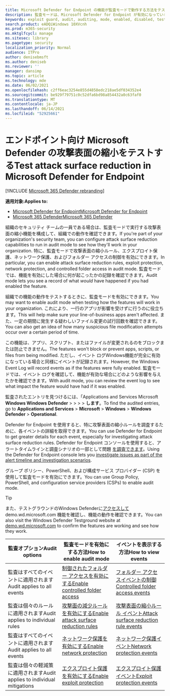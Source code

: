 ```yaml
---
title: Microsoft Defender for Endpoint の機能が監査モードで動作する方法をテストする
description: 監査モードは、Microsoft Defender for Endpoint が有効になっている場合にデバイスを保護する方法を確認するのに役立ちます。
keywords: exploit guard, audit, auditing, mode, enabled, disabled, test, demo, evaluate, lab
search.product: eADQiWindows 10XVcnh
ms.prod: m365-security
ms.mktglfcycl: manage
ms.sitesec: library
ms.pagetype: security
localization_priority: Normal
audience: ITPro
author: denisebmsft
ms.author: deniseb
ms.reviewer: ''
manager: dansimp
ms.topic: article
ms.technology: mde
ms.date: 06/02/2021
ms.openlocfilehash: c2ff6eac3254e855d4858edc218ae5df034352e4
ms.sourcegitcommit: be929f79751c0c52dfa6bd98a854432a0c63faf0
ms.translationtype: MT
ms.contentlocale: ja-JP
ms.lasthandoff: 06/14/2021
ms.locfileid: "52925661"
---
```

# <a name="test-attack-surface-reduction-in-microsoft-defender-for-endpoint"></a><span data-ttu-id="f3a6e-104">エンドポイント向け Microsoft Defender の攻撃表面の縮小をテストする</span><span class="sxs-lookup"><span data-stu-id="f3a6e-104">Test attack surface reduction in Microsoft Defender for Endpoint</span></span>

[!INCLUDE [Microsoft 365 Defender rebranding](../../includes/microsoft-defender.md)]

<span data-ttu-id="f3a6e-105">**適用対象:**</span><span class="sxs-lookup"><span data-stu-id="f3a6e-105">**Applies to:**</span></span>
- [<span data-ttu-id="f3a6e-106">Microsoft Defender for Endpoint</span><span class="sxs-lookup"><span data-stu-id="f3a6e-106">Microsoft Defender for Endpoint</span></span>](https://go.microsoft.com/fwlink/?linkid=2154037)
- [<span data-ttu-id="f3a6e-107">Microsoft 365 Defender</span><span class="sxs-lookup"><span data-stu-id="f3a6e-107">Microsoft 365 Defender</span></span>](https://go.microsoft.com/fwlink/?linkid=2118804)

<span data-ttu-id="f3a6e-108">組織のセキュリティ チームの一員である場合は、監査モードで実行する攻撃表面の縮小機能を構成して、組織での動作を確認できます。</span><span class="sxs-lookup"><span data-stu-id="f3a6e-108">If you're part of your organization's security team, you can configure attack surface reduction capabilities to run in audit mode to see how they'll work in your organization.</span></span> <span data-ttu-id="f3a6e-109">特に、監査モードで攻撃表面の縮小ルール、エクスプロイト保護、ネットワーク保護、およびフォルダー アクセスの制御を有効にできます。</span><span class="sxs-lookup"><span data-stu-id="f3a6e-109">In particular, you can enable attack surface reduction rules, exploit protection, network protection, and controlled folder access in audit mode.</span></span> <span data-ttu-id="f3a6e-110">監査モードでは、機能を有効にした場合に何が起こったかの記録を確認できます。</span><span class="sxs-lookup"><span data-stu-id="f3a6e-110">Audit mode lets you see a record of what *would* have happened if you had enabled the feature.</span></span>

<span data-ttu-id="f3a6e-111">組織での機能の動作をテストするときに、監査モードを有効にできます。</span><span class="sxs-lookup"><span data-stu-id="f3a6e-111">You may want to enable audit mode when testing how the features will work in your organization.</span></span> <span data-ttu-id="f3a6e-112">これにより、一行のアプリが影響を受けずに行うのに役立ちます。</span><span class="sxs-lookup"><span data-stu-id="f3a6e-112">This will help make sure your line-of-business apps aren't affected.</span></span> <span data-ttu-id="f3a6e-113">また、一定の期間に発生する疑わしいファイル変更の試行回数を確認できます。</span><span class="sxs-lookup"><span data-stu-id="f3a6e-113">You can also get an idea of how many suspicious file modification attempts occur over a certain period of time.</span></span>

<span data-ttu-id="f3a6e-114">この機能は、アプリ、スクリプト、またはファイルが変更されるのをブロックまたは防止できません。</span><span class="sxs-lookup"><span data-stu-id="f3a6e-114">The features won't block or prevent apps, scripts, or files from being modified.</span></span> <span data-ttu-id="f3a6e-115">ただし、イベント ログWindows機能が完全に有効になっている場合と同様にイベントが記録されます。</span><span class="sxs-lookup"><span data-stu-id="f3a6e-115">However, the Windows Event Log will record events as if the features were fully enabled.</span></span> <span data-ttu-id="f3a6e-116">監査モードでは、イベント ログを確認して、機能が有効な場合にどのような影響を与えたかを確認できます。</span><span class="sxs-lookup"><span data-stu-id="f3a6e-116">With audit mode, you can review the event log to see what impact the feature would have had if it was enabled.</span></span>

<span data-ttu-id="f3a6e-117">監査されたエントリを見つけるには、「Applications and Services Microsoft **Windows Windows Defender**  >    >    >    >  **します**。</span><span class="sxs-lookup"><span data-stu-id="f3a6e-117">To find the audited entries, go to **Applications and Services** > **Microsoft** > **Windows** > **Windows Defender** > **Operational**.</span></span>

<span data-ttu-id="f3a6e-118">Defender for Endpoint を使用すると、特に攻撃表面の縮小ルールを調査するために、各イベントの詳細を取得できます。</span><span class="sxs-lookup"><span data-stu-id="f3a6e-118">You can use Defender for Endpoint to get greater details for each event, especially for investigating attack surface reduction rules.</span></span> <span data-ttu-id="f3a6e-119">Defender for Endpoint コンソールを使用すると、アラートタイムラインと調査シナリオの一部として問題 [を調査できます](investigate-alerts.md)。</span><span class="sxs-lookup"><span data-stu-id="f3a6e-119">Using the Defender for Endpoint console lets you [investigate issues as part of the alert timeline and investigation scenarios](investigate-alerts.md).</span></span>

<span data-ttu-id="f3a6e-120">グループ ポリシー、PowerShell、および構成サービス プロバイダー (CSP) を使用して監査モードを有効にできます。</span><span class="sxs-lookup"><span data-stu-id="f3a6e-120">You can use Group Policy, PowerShell, and configuration service providers (CSPs) to enable audit mode.</span></span>

> [!TIP]
> <span data-ttu-id="f3a6e-121">また、テストグラウンドのWindows Defenderに[アクセスして](https://demo.wd.microsoft.com?ocid=cx-wddocs-testground)demo.wd.microsoft.com 機能を確認し、機能の動作を確認できます。</span><span class="sxs-lookup"><span data-stu-id="f3a6e-121">You can also visit the Windows Defender Testground website at [demo.wd.microsoft.com](https://demo.wd.microsoft.com?ocid=cx-wddocs-testground) to confirm the features are working and see how they work.</span></span>

| <span data-ttu-id="f3a6e-122">監査オプション</span><span class="sxs-lookup"><span data-stu-id="f3a6e-122">Audit options</span></span> | <span data-ttu-id="f3a6e-123">監査モードを有効にする方法</span><span class="sxs-lookup"><span data-stu-id="f3a6e-123">How to enable audit mode</span></span> | <span data-ttu-id="f3a6e-124">イベントを表示する方法</span><span class="sxs-lookup"><span data-stu-id="f3a6e-124">How to view events</span></span> |
|---------|---------|---------|
| <span data-ttu-id="f3a6e-125">監査はすべてのイベントに適用されます</span><span class="sxs-lookup"><span data-stu-id="f3a6e-125">Audit applies to all events</span></span> | [<span data-ttu-id="f3a6e-126">制御されたフォルダー アクセスを有効にする</span><span class="sxs-lookup"><span data-stu-id="f3a6e-126">Enable controlled folder access</span></span>](enable-controlled-folders.md) | [<span data-ttu-id="f3a6e-127">フォルダー アクセスイベントの制御</span><span class="sxs-lookup"><span data-stu-id="f3a6e-127">Controlled folder access events</span></span>](evaluate-controlled-folder-access.md#review-controlled-folder-access-events-in-windows-event-viewer)
| <span data-ttu-id="f3a6e-128">監査は個々のルールに適用されます</span><span class="sxs-lookup"><span data-stu-id="f3a6e-128">Audit applies to individual rules</span></span> | [<span data-ttu-id="f3a6e-129">攻撃面の減少ルールを有効にする</span><span class="sxs-lookup"><span data-stu-id="f3a6e-129">Enable attack surface reduction rules</span></span>](enable-attack-surface-reduction.md) | [<span data-ttu-id="f3a6e-130">攻撃表面の縮小ルール イベント</span><span class="sxs-lookup"><span data-stu-id="f3a6e-130">Attack surface reduction rule events</span></span>](evaluate-attack-surface-reduction.md#review-attack-surface-reduction-events-in-windows-event-viewer)
| <span data-ttu-id="f3a6e-131">監査はすべてのイベントに適用されます</span><span class="sxs-lookup"><span data-stu-id="f3a6e-131">Audit applies to all events</span></span> | [<span data-ttu-id="f3a6e-132">ネットワーク保護を有効にする</span><span class="sxs-lookup"><span data-stu-id="f3a6e-132">Enable network protection</span></span>](enable-network-protection.md) | [<span data-ttu-id="f3a6e-133">ネットワーク保護イベント</span><span class="sxs-lookup"><span data-stu-id="f3a6e-133">Network protection events</span></span>](evaluate-network-protection.md#review-network-protection-events-in-windows-event-viewer)
| <span data-ttu-id="f3a6e-134">監査は個々の軽減策に適用されます</span><span class="sxs-lookup"><span data-stu-id="f3a6e-134">Audit applies to individual mitigations</span></span> | [<span data-ttu-id="f3a6e-135">エクスプロイト保護を有効にする</span><span class="sxs-lookup"><span data-stu-id="f3a6e-135">Enable exploit protection</span></span>](enable-exploit-protection.md) | [<span data-ttu-id="f3a6e-136">エクスプロイト保護イベント</span><span class="sxs-lookup"><span data-stu-id="f3a6e-136">Exploit protection events</span></span>](exploit-protection.md#review-exploit-protection-events-in-windows-event-viewer)


